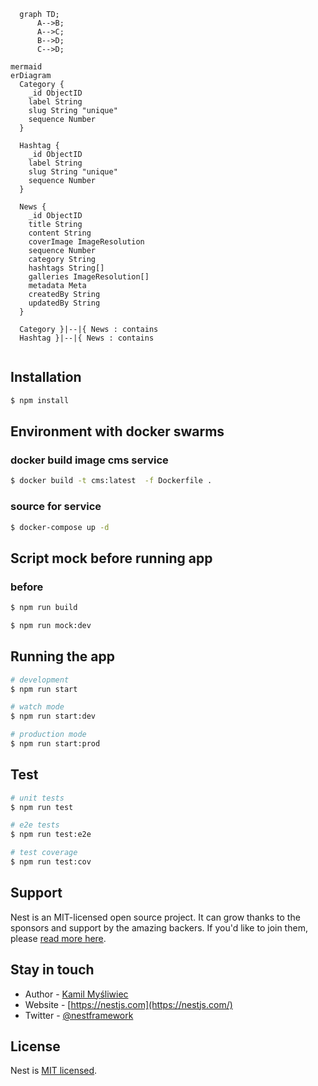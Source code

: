 ```mermaid
  graph TD;
      A-->B;
      A-->C;
      B-->D;
      C-->D;
```
```
mermaid
erDiagram
  Category {
    _id ObjectID
    label String
    slug String "unique"
    sequence Number
  }

  Hashtag {
    _id ObjectID
    label String
    slug String "unique"
    sequence Number
  }

  News {
    _id ObjectID
    title String
    content String
    coverImage ImageResolution
    sequence Number
    category String
    hashtags String[]
    galleries ImageResolution[]
    metadata Meta
    createdBy String
    updatedBy String
  }

  Category }|--|{ News : contains
  Hashtag }|--|{ News : contains


```

## Installation

```bash
$ npm install
```

## Environment with docker swarms

### docker build image cms service
```bash
$ docker build -t cms:latest  -f Dockerfile .
```

### source for service
```bash
$ docker-compose up -d
```

## Script mock before running app

### before
```bash
$ npm run build
```

```bash
$ npm run mock:dev
```

## Running the app

```bash
# development
$ npm run start

# watch mode
$ npm run start:dev

# production mode
$ npm run start:prod
```

## Test

```bash
# unit tests
$ npm run test

# e2e tests
$ npm run test:e2e

# test coverage
$ npm run test:cov
```

## Support

Nest is an MIT-licensed open source project. It can grow thanks to the sponsors and support by the amazing backers. If you'd like to join them, please [read more here](https://docs.nestjs.com/support).

## Stay in touch

- Author - [Kamil Myśliwiec](https://kamilmysliwiec.com)
- Website - [https://nestjs.com](https://nestjs.com/)
- Twitter - [@nestframework](https://twitter.com/nestframework)

## License

Nest is [MIT licensed](LICENSE).
